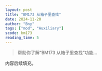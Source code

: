 ```yaml
---
layout: post
title: "BM173 从箱子里查找"
date: 2024-11-20
author: "Bny"
tags: ["mod", "Auxiliary"]
scode: bm173
reading_time: 5
---
```


> 帮助你了解“BM173 从箱子里查找”功能...

内容后续填充。
